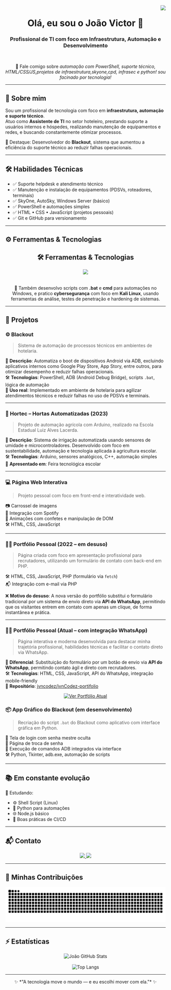 <img align="right" src="https://visitor-badge.laobi.icu/badge?page_id=jvncodez.jvncodez" />

<h1 align="center">Olá, eu sou o João Victor 👋</h1>

<h3 align="center">Profissional de TI com foco em Infraestrutura, Automação e Desenvolvimento</h3>

<br/>

<div align="center">

💬 Fale comigo sobre *automação com PowerShell, suporte técnico, HTML/CSS/JS,projetos de infraestrutura,skyone,cpd, infrasec e python! sou facinado por tecnologia!*


</div>

---

## 🧠 Sobre mim

Sou um profissional de tecnologia com foco em **infraestrutura, automação e suporte técnico**.  
Atuo como **Assistente de TI** no setor hoteleiro, prestando suporte a usuários internos e hóspedes, realizando manutenção de equipamentos e redes, e buscando constantemente otimizar processos.

🚀 Destaque: Desenvolvedor do **Blackout**, sistema que aumentou a eficiência do suporte técnico ao reduzir falhas operacionais.

---

## 🛠️ Habilidades Técnicas

- ✅ Suporte helpdesk e atendimento técnico  
- ✅ Manutenção e instalação de equipamentos (PDSVs, roteadores, terminais)  
- ✅ SkyOne, AutoSky, Windows Server (básico)  
- ✅ PowerShell e automações simples  
- ✅ HTML • CSS • JavaScript (projetos pessoais)  
- ✅ Git e GitHub para versionamento

---

## ⚙️ Ferramentas & Tecnologias

<h2 align="center">🛠️ Ferramentas & Tecnologias</h2>

<div align="center">
  <img src="https://skillicons.dev/icons?i=html,css,javascript,git,github,powershell,windows,vscode,cpp,python,linux" />
</div>

<br/>

<p align="center">
  🧪 Também desenvolvo scripts com <strong>.bat</strong> e <strong>cmd</strong> para automações no Windows, e pratico <strong>cybersegurança</strong> com foco em <strong>Kali Linux</strong>, usando ferramentas de análise, testes de penetração e hardening de sistemas.
</p>


---

## 💼 Projetos

### ⚙️ Blackout  
> Sistema de automação de processos técnicos em ambientes de hotelaria.

📌 **Descrição**: Automatiza o boot de dispositivos Android via ADB, excluindo aplicativos internos como Google Play Store, App Story, entre outros, para otimizar desempenho e reduzir falhas operacionais.  
🛠️ **Tecnologias**: PowerShell, ADB (Android Debug Bridge), scripts `.bat`, lógica de automação  
🏨 **Uso real**: Implementado em ambiente de hotelaria para agilizar atendimentos técnicos e reduzir falhas no uso de PDSVs e terminais.

---

### 🌱 Hortec – Hortas Automatizadas (2023)  
> Projeto de automação agrícola com Arduino, realizado na Escola Estadual Luiz Alves Lacerda.

📌 **Descrição**: Sistema de irrigação automatizada usando sensores de umidade e microcontroladores. Desenvolvido com foco em sustentabilidade, automação e tecnologia aplicada à agricultura escolar.  
🛠️ **Tecnologias**: Arduino, sensores analógicos, C++, automação simples  
🏫 **Apresentado em**: Feira tecnológica escolar

---

### 💻 Página Web Interativa  
> Projeto pessoal com foco em front-end e interatividade web.

📷 Carrossel de imagens  
🎵 Integração com Spotify  
🎨 Animações com confetes e manipulação de DOM  
🛠️ HTML, CSS, JavaScript

---

### 🧑‍💻 Portfólio Pessoal (2022 – em desuso)  
> Página criada com foco em apresentação profissional para recrutadores, utilizando um formulário de contato com back-end em PHP.

🛠️ HTML, CSS, JavaScript, PHP (formulário via `fetch`)  
📬 Integração com e-mail via PHP

❌ **Motivo do desuso**: A nova versão do portfólio substitui o formulário tradicional por um sistema de envio direto via **API do WhatsApp**, permitindo que os visitantes entrem em contato com apenas um clique, de forma instantânea e prática.

---

### 🧑‍💼 Portfólio Pessoal (Atual – com integração WhatsApp)  
> Página interativa e moderna desenvolvida para destacar minha trajetória profissional, habilidades técnicas e facilitar o contato direto via WhatsApp.

📱 **Diferencial**: Substituição do formulário por um botão de envio via **API do WhatsApp**, permitindo contato ágil e direto com recrutadores.  
🛠️ **Tecnologias**: HTML, CSS, JavaScript, API do WhatsApp, integração mobile-friendly  
🔗 **Repositório**: [jvncodez/jvnCodez-portifolio](https://github.com/jvncodez/jvnCodez-portifolio)

<div align="center">
  <a href="https://github.com/jvncodez/jvnCodez-portifolio" target="_blank">
    <img src="https://img.shields.io/badge/Ver%20Portfólio%20Atual-0A66C2?style=for-the-badge&logo=github&logoColor=white" alt="Ver Portfólio Atual" />
  </a>
</div>


### 📦 App Gráfico do Blackout (em desenvolvimento)  
> Recriação do script `.bat` do Blackout como aplicativo com interface gráfica em Python.

🔐 Tela de login com senha mestre oculta  
🔄 Página de troca de senha  
📲 Execução de comandos ADB integrados via interface  
🛠️ Python, Tkinter, adb.exe, automação de scripts

---

## 📚 Em constante evolução

📌 Estudando:

- ⚙️ Shell Script (Linux)
- 🐍 Python para automações
- 🌐 Node.js básico
- 🧪 Boas práticas de CI/CD

---

## 📬 Contato

<div align="center"> 
  <a href="mailto:joaovictor@email.com">
    <img src="https://img.shields.io/badge/Gmail-333333?style=for-the-badge&logo=gmail&logoColor=red" />
  </a>
  <a href="https://www.linkedin.com/in/jo%C3%A3o-silva-2536922aa/" target="_blank">
    <img src="https://img.shields.io/badge/LinkedIn-0A66C2?style=for-the-badge&logo=linkedin&logoColor=white" />
  </a>
</div>

---



## 🐍 Minhas Contribuições

<div align="center">
  <a href="https://github.com/jvncodez">
    <img alt="snake eating my contributions" src="https://raw.githubusercontent.com/jvncodez/jvncodez/output/github-contribution-grid-snake.svg" />
  </a>
</div>


---

## ⚡ Estatísticas

<div align="center">
  <img width=390 src="https://github-readme-stats.vercel.app/api?username=jvncodez&show_icons=true&theme=radical&border_radius=10" alt="João GitHub Stats" />
  <br/><br/>
  <img width=325 src="https://github-readme-stats.vercel.app/api/top-langs/?username=jvncodez&layout=compact&theme=radical&border_radius=10" alt="Top Langs" />
</div>

---

<div align="center">
  ✨ *"A tecnologia move o mundo — e eu escolhi mover com ela."* ✨
</div>
